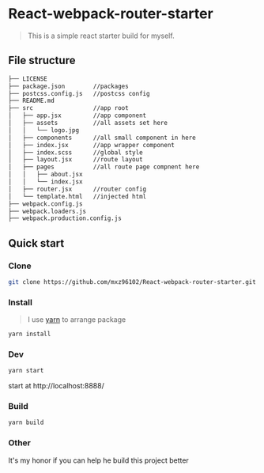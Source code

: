 # React-webpack-router-starter
> This is a simple react starter build for myself.

## File structure
```bash
├── LICENSE
├── package.json        //packages
├── postcss.config.js   //postcss config
├── README.md 
├── src                 //app root
│   ├── app.jsx         //app component
│   ├── assets          //all assets set here
│   │   └── logo.jpg
│   ├── components      //all small component in here
│   ├── index.jsx       //app wrapper component
│   ├── index.scss      //global style
│   ├── layout.jsx      //route layout
│   ├── pages           //all route page compnent here
│   │   ├── about.jsx
│   │   └── index.jsx
│   ├── router.jsx      //router config
│   └── template.html   //injected html
├── webpack.config.js
├── webpack.loaders.js
├── webpack.production.config.js
```

## Quick start

### Clone
```bash
git clone https://github.com/mxz96102/React-webpack-router-starter.git
```

### Install
> I use [yarn](https://github.com/yarnpkg/yarn) to arrange package

```bash
yarn install
```

### Dev
```bash
yarn start
```
start at http://localhost:8888/

### Build
```bash
yarn build
```
### Other
It's my honor if you can help he build this project better